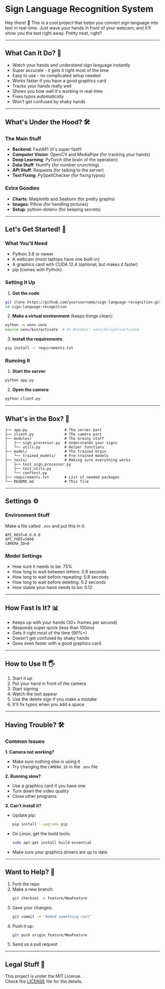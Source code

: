 # Sign Language Recognition System

Hey there! 👋 This is a cool project that helps you convert sign language into text in real-time. Just wave your hands in front of your webcam, and it'll show you the text right away. Pretty neat, right?

---

## What Can It Do? 🤔

- Watch your hands and understand sign language instantly
- Super accurate - it gets it right most of the time
- Easy to use - no complicated setup needed
- Works faster if you have a good graphics card
- Tracks your hands really well
- Shows you how well it's working in real-time
- Fixes typos automatically
- Won't get confused by shaky hands

---

## What's Under the Hood? 🛠️

### The Main Stuff
- **Backend**: FastAPI (it's super fast!)
- **Computer Vision**: OpenCV and MediaPipe (for tracking your hands)
- **Deep Learning**: PyTorch (the brain of the operation)
- **Data Stuff**: NumPy (for number crunching)
- **API Stuff**: Requests (for talking to the server)
- **Text Fixing**: PySpellChecker (for fixing typos)

### Extra Goodies
- **Charts**: Matplotlib and Seaborn (for pretty graphs)
- **Images**: Pillow (for handling pictures)
- **Setup**: python-dotenv (for keeping secrets)

---

## Let's Get Started! 🚀

### What You'll Need
- Python 3.8 or newer
- A webcam (most laptops have one built-in)
- A graphics card with CUDA 12.4 (optional, but makes it faster)
- pip (comes with Python)

### Setting It Up

1. **Get the code**:
```bash
git clone https://github.com/yourusername/sign-language-recognition.git
cd sign-language-recognition
```

2. **Make a virtual environment** (keeps things clean):
```bash
python -m venv venv
source venv/bin/activate  # On Windows: venv\Scripts\activate
```

3. **Install the requirements**:
```bash
pip install -r requirements.txt
```

### Running It

1. **Start the server**:
```bash
python app.py
```

2. **Open the camera**:
```bash
python client.py
```

---

## What's in the Box? 📁

```
├── app.py                 # The server part
├── client.py              # The camera part
├── modules/               # The brainy stuff
│   ├── sign_processor.py  # Understands your signs
│   └── utils.py           # Helper functions
├── model/                 # The trained brain
│   └── trained_models/    # Pre-trained models
├── tests/                 # Making sure everything works
│   ├── test_sign_processor.py
│   ├── test_utils.py
│   └── conftest.py
├── requirements.txt       # List of needed packages
└── README.md              # This file
```

---

## Settings ⚙️

### Environment Stuff
Make a file called `.env` and put this in it:
```env
API_HOST=0.0.0.0
API_PORT=5000
CAMERA_ID=0
```

### Model Settings
- How sure it needs to be: 75%
- How long to wait between letters: 0.8 seconds
- How long to wait before repeating: 0.8 seconds
- How long to wait before deleting: 0.2 seconds
- How stable your hand needs to be: 0.12

---

## How Fast Is It? 📊

- Keeps up with your hands (30+ frames per second)
- Responds super quick (less than 100ms)
- Gets it right most of the time (90%+)
- Doesn't get confused by shaky hands
- Goes even faster with a good graphics card

---

## How to Use It 🖐️

1. Start it up
2. Put your hand in front of the camera
3. Start signing
4. Watch the text appear
5. Use the delete sign if you make a mistake
6. It'll fix typos when you add a space

---

## Having Trouble? 🛠️

### Common Issues

**1. Camera not working?**
- Make sure nothing else is using it
- Try changing the `CAMERA_ID` in the `.env` file

**2. Running slow?**
- Use a graphics card if you have one
- Turn down the video quality
- Close other programs

**3. Can't install it?**
- Update pip:
  ```bash
  pip install --upgrade pip
  ```
- On Linux, get the build tools:
  ```bash
  sudo apt-get install build-essential
  ```
- Make sure your graphics drivers are up to date

---

## Want to Help? 🤝

1. Fork the repo
2. Make a new branch:
   ```bash
   git checkout -b feature/NewFeature
   ```
3. Save your changes:
   ```bash
   git commit -m "Added something cool"
   ```
4. Push it up:
   ```bash
   git push origin feature/NewFeature
   ```
5. Send us a pull request

---

## Legal Stuff 📝

This project is under the MIT License.  
Check the [LICENSE](LICENSE) file for the details.
